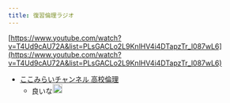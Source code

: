 ```yaml
---
title: 復習倫理ラジオ
---
```


[https://www.youtube.com/watch?v=T4Ud9cAU72A&list=PLsGACLo2L9KnlHV4i4DTapzTr_l087wL6](https://www.youtube.com/watch?v=T4Ud9cAU72A&list=PLsGACLo2L9KnlHV4i4DTapzTr_l087wL6)

* [ここみらいチャンネル 高校倫理](%E3%81%93%E3%81%93%E3%81%BF%E3%82%89%E3%81%84%E3%83%81%E3%83%A3%E3%83%B3%E3%83%8D%E3%83%AB%20%E9%AB%98%E6%A0%A1%E5%80%AB%E7%90%86.md)
  * 良いな<img src='https://scrapbox.io/api/pages/blu3mo-public/blu3mo/icon' alt='blu3mo.icon' height="19.5"/>
